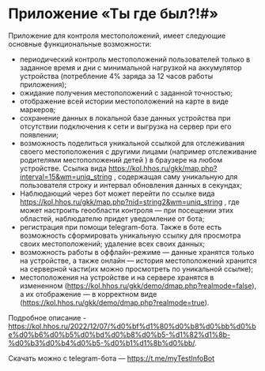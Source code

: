 # Приложение «Ты где был?!#»

Приложение для контроля местоположений, имеет следующие основные функциональные возможности:

- периодический контроль местоположений пользователей только в заданное время и дни с минимальной нагрузкой на аккумулятор устройства (потребление 4% заряда за 12 часов работы приложения);
- ожидание получения местоположений с заданной точностью;
- отображение всей истории местоположений на карте в виде маркеров;
- сохранение данных в локальной базе данных устройства при отсутствии подключения к сети и выгрузка на сервер при его появлении;
- возможность поделиться уникальной ссылкой для отслеживания своего местоположения c другими лицами (например отслеживание родителями местоположений детей ) в браузере на любом устройстве. Ссылка вида https://kol.hhos.ru/gkk/map.php?interval=15&wm=uniq_string , содержащая саму уникальную для пользователя строку и интервал обновления данных в секундах;
- Наблюдающий через бот может перейти по ссылке вида https://kol.hhos.ru/gkk/map.php?nid=string2&wm=uniq_string , где может настроить геообласти контроля — при посещении этих областей, наблюдателю придет уведомление от бота;
- регистрация при помощи telegram-бота. Также в боте есть возможность сформировать уникальную ссылку для просмотра своих местоположений; удаление всех своих данных;
- возможность работы в оффлайн-режиме — данные хранятся только на устройстве, а также онлайн — история местоположений хранится на серверной части(их можно просмотреть по уникальной ссылке);
- местоположения на устройстве и на сервере хранятся в измененном (https://kol.hhos.ru/gkk/demo/dmap.php?realmode=false), а их отображение — в корректном виде (https://kol.hhos.ru/gkk/demo/dmap.php?realmode=true).

Подробное описание - https://kol.hhos.ru/2022/12/07/%d0%bf%d1%80%d0%b8%d0%bb%d0%be%d0%b6%d0%b5%d0%bd%d0%b8%d0%b5-%d1%82%d1%8b-%d0%b3%d0%b4%d0%b5-%d0%b1%d1%8b%d0%bb/.

Скачать можно с telegram-бота — https://t.me/myTestInfoBot
